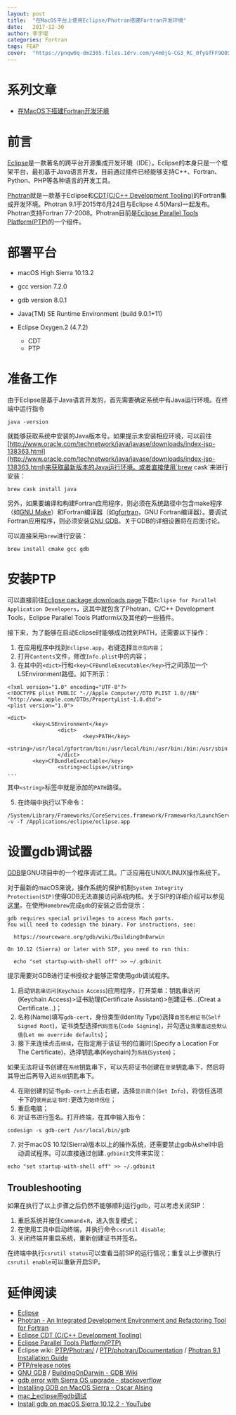 ```yaml
---
layout: post
title:  "在MacOS平台上使用Eclipse/Photran搭建Fortran开发环境"
date:   2017-12-30
author: 李宇琨
categories: Fortran
tags: FEAP
cover:  "https://pnqw0q-dm2305.files.1drv.com/y4m0jG-CG3_RC_0fyGfFF9O0SzNsiL2XSMzQyLFdLcXXnuAAPWW7uwirx8cM_pVh09OCc4Z66Ug2TSm7QTUHtNBGJ3u89-AEVEF9anLU-f-LBWRihBjnI_Q2JI76fVEvpu2_kB72BfXeuBKPshY9gdJunSal0h6UdcIvsCh-qFHH1tb8SvFPyLBJMje_Q0xytHtlncfdP0DkjROFhRbtKnFtA?width=1687&height=809&cropmode=none"
---
```



# 系列文章

* [在MacOS下搭建Fortran开发环境](https://lyk6756.github.io/fortran/2017/08/04/Fortran_for_MacOS.html)


# 前言

[Eclipse](http://www.eclipse.org/)是一款著名的跨平台开源集成开发环境（IDE）。Eclipse的本身只是一个框架平台，最初基于Java语言开发，目前通过插件已经能够支持C++、Fortran、Python、PHP等各种语言的开发工具。

[Photran](http://www.eclipse.org/photran/)就是一款基于Eclipse和[CDT(C/C++ Development Tooling)](http://www.eclipse.org/cdt/)的Fortran集成开发环境。Photran 9.1于2015年6月24日与Eclipse 4.5(Mars)一起发布。Photran支持Fortran 77-2008。Photran目前是[Eclipse Parallel Tools Platform(PTP)](http://www.eclipse.org/ptp/)的一个组件。

# 部署平台

* macOS High Sierra 10.13.2

* gcc version 7.2.0
* gdb version 8.0.1

* Java(TM) SE Runtime Environment (build 9.0.1+11)

* Eclipse Oxygen.2 (4.7.2) 
	* CDT
	* PTP


# 准备工作

由于Eclipse是基于Java语言开发的，首先需要确定系统中有Java运行环境。在终端中运行指令

```
java -version
```

就能够获取系统中安装的Java版本号。如果提示未安装相应环境，可以前往[http://www.oracle.com/technetwork/java/javase/downloads/index-jsp-138363.html](http://www.oracle.com/technetwork/java/javase/downloads/index-jsp-138363.html)来获取最新版本的Java运行环境。或者直接使用`brew cask`来进行安装：

```
brew cask install java
```

另外，如果要编译和构建Fortran应用程序，则必须在系统路径中包含make程序（如[GNU Make](http://www.gnu.org/software/make/)）和Fortran编译器（如[gfortran](https://gcc.gnu.org/fortran/)，GNU Fortran编译器）。要调试Fortran应用程序，则必须安装[GNU GDB](http://www.gnu.org/software/gdb/)。关于GDB的详细设置将在后面讨论。

可以直接采用`brew`进行安装：

```
brew install cmake gcc gdb
```


# 安装PTP

可以直接前往[Eclipse package downloads page](http://www.eclipse.org/downloads/eclipse-packages/)下载`Eclipse for Parallel Application Developers`，这其中就包含了Photran，C/C++ Development Tools，Eclipse Parallel Tools Platform以及其他的一些插件。

接下来，为了能够在启动Eclipse时能够成功找到PATH，还需要以下操作：

1. 在应用程序中找到`Eclipse.app`，右键选择`显示包内容`；
2. 打开`Contents`文件，修改`Info.plist`中的内容；
3. 在其中的`<dict>`行和`<key>CFBundleExecutable</key>`行之间添加一个LSEnvironment路径。如下所示：

```
<?xml version="1.0" encoding="UTF-8"?>
<!DOCTYPE plist PUBLIC "-//Apple Computer//DTD PLIST 1.0//EN" "http://www.apple.com/DTDs/PropertyList-1.0.dtd">
<plist version="1.0">

<dict>
        <key>LSEnvironment</key>
                <dict>
                        <key>PATH</key>
                        <string>/usr/local/gfortran/bin:/usr/local/bin:/usr/bin:/bin:/usr/sbin:/sbin</string>
                </dict>
        <key>CFBundleExecutable</key>
                <string>eclipse</string>
...
```

其中`<string>`标签中就是添加的`PATH`路径。

5. 在终端中执行以下命令：

```
/System/Library/Frameworks/CoreServices.framework/Frameworks/LaunchServices.framework/Support/lsregister -v -f /Applications/eclipse/eclipse.app
```


# 设置gdb调试器

[GDB](http://www.gnu.org/software/gdb/)是GNU项目中的一个程序调试工具。广泛应用在UNIX/LINUX操作系统下。

对于最新的macOS来说，操作系统的保护机制`System Integrity Protection(SIP)`使得GDB无法直接访问系统内核。关于SIP的详细介绍可以参见[这里](https://developer.apple.com/library/content/documentation/Security/Conceptual/System_Integrity_Protection_Guide/ConfiguringSystemIntegrityProtection/ConfiguringSystemIntegrityProtection.html#//apple_ref/doc/uid/TP40016462-CH5-SW1)。在使用`Homebrew`完成`gdb`的安装之后会提示：

```
gdb requires special privileges to access Mach ports.
You will need to codesign the binary. For instructions, see:

  https://sourceware.org/gdb/wiki/BuildingOnDarwin

On 10.12 (Sierra) or later with SIP, you need to run this:

  echo "set startup-with-shell off" >> ~/.gdbinit
```

提示需要对GDB进行证书授权才能够正常使用gdb调试程序。

1. 启动`钥匙串访问`(`Keychain Access`)应用程序，打开菜单：钥匙串访问(Keychain Access)>证书助理(Certificate Assistant)>创建证书...(Creat a Certificate...)；
2. 名称(Name)填写`gdb-cert`，身份类型(Identity Type)选择`自签名根证书`(`Self Signed Root`)，证书类型选择`代码签名`(`Code Signing`)，并勾选`让我覆盖这些默认值`(`Let me override defaults`)；
3. 接下来连续点击`继续`，在指定用于该证书的位置时(Specify a Location For The Certificate)，选择钥匙串(Keychain)为`系统`(`System`)；

如果无法将证书创建在`系统`钥匙串下，可以先将证书创建在`登录`钥匙串下，然后将其导出后再导入进`系统`钥匙串下。

4. 在刚创建的证书`gdb-cert`上点击右键，选择`显示简介`(`Get Info`)，将信任选项卡下的`使用此证书时:`更改为`始终信任`；
5. 重启电脑；
6. 对证书进行签名。打开终端，在其中输入指令：

```
codesign -s gdb-cert /usr/local/bin/gdb
```

7. 对于macOS 10.12(Sierra)版本以上的操作系统，还需要禁止gdb从shell中启动调试程序。可以直接通过创建`.gdbinit`文件来实现：

```
echo "set startup-with-shell off" >> ~/.gdbinit
```

## Troubleshooting

如果在执行了以上步骤之后仍然不能够顺利运行gdb，可以考虑关闭SIP：

1. 重启系统并按住`Command`+`R`，进入恢复模式；
2. 在使用工具中启动终端，并执行命令`csrutil disable`;
3. 关闭终端并重启系统，重新创建证书并签名。

在终端中执行`csrutil status`可以查看当前SIP的运行情况；重复以上步骤执行`csrutil enable`可以重新开启SIP。


# 延伸阅读

* [Eclipse](http://www.eclipse.org/)
* [Photran - An Integrated Development Environment and Refactoring Tool for Fortran](http://www.eclipse.org/photran/)
* [Eclipse CDT (C/C++ Development Tooling)](http://www.eclipse.org/cdt/)
* [Eclipse Parallel Tools Platform(PTP)](http://www.eclipse.org/ptp/)
* Eclipse wiki: [PTP/Photran/](http://wiki.eclipse.org/PTP/Photran/) / [PTP/photran/Documentation](http://wiki.eclipse.org/PTP/photran/documentation) / [Photran 9.1 Installation Guide](http://wiki.eclipse.org/PTP/photran/documentation/photran9installation)
* [PTP/release notes](http://wiki.eclipse.org/PTP/release_notes)
* [GNU GDB](http://www.gnu.org/software/gdb/) / [BuildingOnDarwin - GDB Wiki](https://sourceware.org/gdb/wiki/BuildingOnDarwin)
* [gdb error with Sierra OS upgrade - stackoverflow](https://stackoverflow.com/questions/39794587/gdb-error-with-sierra-os-upgrade)
* [Installing GDB on MacOS Sierra - Oscar Alsing](https://www.oscaralsing.com/installing-gdb-on-macos-sierra/)
* [mac上eclipse用gdb调试](https://www.cnblogs.com/yinxiangpei/articles/3897701.html)
* [Install gdb on macOS Sierra 10.12.2 - YouTube](https://www.youtube.com/watch?v=AoDSUadbl-M)
